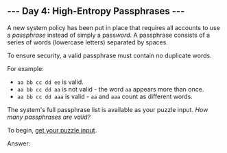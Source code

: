 ## \--- Day 4: High-Entropy Passphrases ---

A new system policy has been put in place that requires all accounts to use a _passphrase_ instead of simply a pass*word*. A passphrase consists of a series of words (lowercase letters) separated by spaces.

To ensure security, a valid passphrase must contain no duplicate words.

For example:

-   `aa bb cc dd ee` is valid.
-   `aa bb cc dd aa` is not valid - the word `aa` appears more than once.
-   `aa bb cc dd aaa` is valid - `aa` and `aaa` count as different words.

The system's full passphrase list is available as your puzzle input. _How many passphrases are valid?_

To begin, [get your puzzle input](4/input).

Answer:
